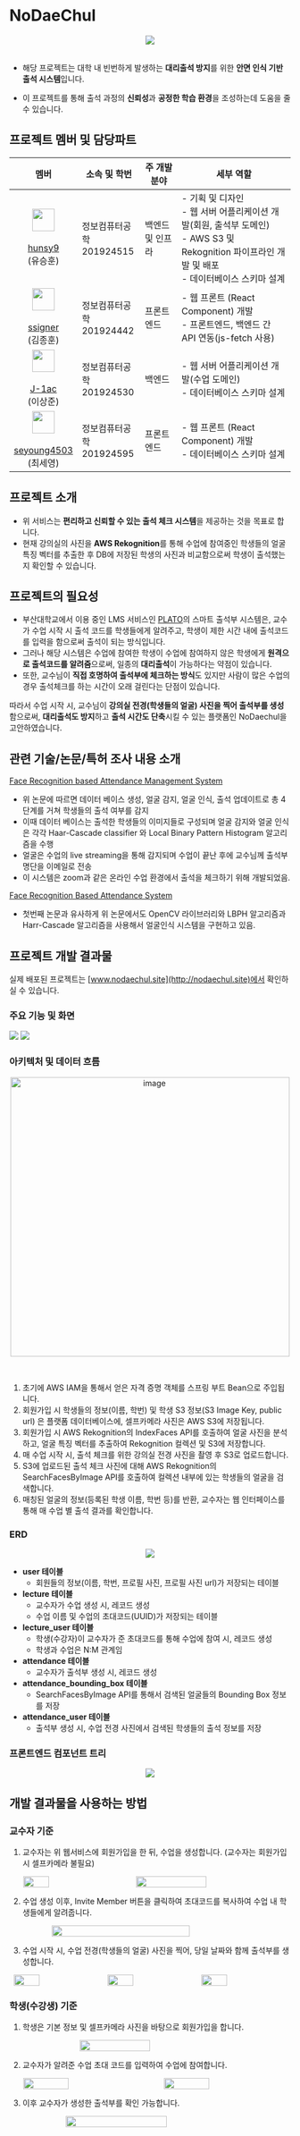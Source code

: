 # NoDaeChul

<div style="display: flex; justify-content: center">
<img src="./assets/main.svg">
</div>

<br>

- 해당 프로젝트는 대학 내 빈번하게 발생하는 **대리출석 방지**를 위한 **안면 인식 기반 출석 시스템**입니다.
  
- 이 프로젝트를 통해 출석 과정의 **신뢰성**과 **공정한 학습 환경**을 조성하는데 도움을 줄 수 있습니다.

## 프로젝트 멤버 및 담당파트
| 멤버                                                                                                                                                                                                                                   | 소속 및 학번                | 주 개발 분야 | 세부 역할                                                                                                        |
|--------------------------------------------------------------------------------------------------------------------------------------------------------------------------------------------------------------------------------------|------------------------|--------|--------------------------------------------------------------------------------------------------------------|
| <div style="display: flex; flex-direction:column; justify-content: center; align-items: center"> <img width="40" src="https://avatars.githubusercontent.com/u/101303791?v=4"/> <br> [hunsy9](https://github.com/hunsy9) (유승훈) </div> | 정보컴퓨터공학 <br> 201924515 | 백엔드 및 인프라 | - 기획 및 디자인 <br> - 웹 서버 어플리케이션 개발(회원, 출석부 도메인) <br> - AWS S3 및 Rekognition 파이프라인 개발 및 배포 <br> - 데이터베이스 스키마 설계 |
| <div style="display: flex; flex-direction:column; justify-content: center; align-items: center"> <img width="40" src="https://avatars.githubusercontent.com/u/108757425?v=4"/> <br> [ssigner](https://github.com/ssigner) (김종훈) </div> | 정보컴퓨터공학 <br> 201924442  | 프론트엔드  | - 웹 프론트 (React Component) 개발 <br> - 프론트엔드, 백엔드 간 API 연동(js-fetch 사용)                                         |
| <div style="display: flex; flex-direction:column; justify-content: center; align-items: center"> <img width="40" src="https://avatars.githubusercontent.com/u/55781137?v=4"/> <br> [J-1ac](https://github.com/J-1ac) (이상준) </div> | 정보컴퓨터공학 <br> 201924530  | 백엔드    | - 웹 서버 어플리케이션 개발(수업 도메인) <br> - 데이터베이스 스키마 설계                                                                |
| <div style="display: flex; flex-direction:column; justify-content: center; align-items: center"> <img width="40" src="https://avatars.githubusercontent.com/u/45430077?v=4"/> <br> [seyoung4503](https://github.com/seyoung4503) (최세영) </div> | 정보컴퓨터공학 <br> 201924595  | 프론트엔드  | - 웹 프론트 (React Component) 개발 <br> - 데이터베이스 스키마 설계                                                            |

## 프로젝트 소개
- 위 서비스는 **편리하고 신뢰할 수 있는 출석 체크 시스템**을 제공하는 것을 목표로 합니다.
- 현재 강의실의 사진을 **AWS Rekognition**를 통해 수업에 참여중인 학생들의 얼굴 특징 벡터를 추출한 후 DB에 저장된 학생의 사진과 비교함으로써 학생이 출석했는지 확인할 수 있습니다.

## 프로젝트의 필요성
- 부산대학교에서 이용 중인 LMS 서비스인 [PLATO](https://plato.pusan.ac.kr/)의 스마트 출석부 시스템은, 교수가 수업 시작 시 출석 코드를 학생들에게 알려주고, 학생이 제한 시간 내에 출석코드를 입력을 함으로써 출석이 되는 방식입니다.
- 그러나 해당 시스템은 수업에 참여한 학생이 수업에 참여하지 않은 학생에게 **원격으로 출석코드를 알려줌**으로써, 일종의 **대리출석**이 가능하다는 약점이 있습니다.
- 또한, 교수님이 **직접 호명하여 출석부에 체크하는 방식**도 있지만 사람이 많은 수업의 경우 출석체크를 하는 시간이 오래 걸린다는 단점이 있습니다.

따라서 수업 시작 시, 교수님이 **강의실 전경(학생들의 얼굴) 사진을 찍어 출석부를 생성**함으로써, **대리출석도 방지**하고 **출석 시간도 단축**시킬 수 있는 플랫폼인 NoDaechul을 고안하였습니다.

## 관련 기술/논문/특허 조사 내용 소개
[Face Recognition based Attendance Management System](https://www.researchgate.net/publication/341876647_Face_Recognition_based_Attendance_Management_System)
- 위 논문에 따르면 데이터 베이스 생성, 얼굴 감지, 얼굴 인식, 출석 업데이트로 총 4 단계를 거쳐 학생들의 출석 여부를 감지
- 이때 데이터 베이스는 출석한 학생들의 이미지들로 구성되며 얼굴 감지와 얼굴 인식은 각각 Haar-Cascade  classifier  와 Local  Binary Pattern  Histogram  알고리즘을 수행
- 얼굴은 수업의 live streaming을 통해 감지되며 수업이 끝난 후에 교수님께 출석부 명단을 이메일로 전송
- 이 시스템은 zoom과 같은 온라인 수업 환경에서 출석을 체크하기 위해 개발되었음.

[Face Recognition Based Attendance System](https://ieeexplore.ieee.org/document/10146718) 
- 첫번째 논문과 유사하게 위 논문에서도 OpenCV 라이브러리와 LBPH 알고리즘과 Harr-Cascade 알고리즘을 사용해서 얼굴인식 시스템을 구현하고 있음.

## 프로젝트 개발 결과물

실제 배포된 프로젝트는 [www.nodaechul.site](http://nodaechul.site)에서 확인하실 수 있습니다.

### 주요 기능 및 화면
<img src="./assets/feature_row_one.svg">

<img src="./assets/feature_row_two.svg">

### 아키텍처 및 데이터 흐름
<p align="center">
  <img width="500" alt="image" src="https://github.com/hunsy9/DaechulNoh/assets/101303791/aaaa8a05-3383-4d8a-a74e-d79ea60da1c2">
</p><br>

1. 초기에 AWS IAM을 통해서 얻은 자격 증명 객체를 스프링 부트 Bean으로 주입됩니다.
2. 회원가입 시 학생들의 정보(이름, 학번) 및 학생 S3 정보(S3 Image Key, public url) 은 플랫폼 데이터베이스에, 셀프카메라 사진은 AWS S3에 저장됩니다.
3. 회원가입 시 AWS Rekognition의 IndexFaces API를 호출하여 얼굴 사진을 분석하고, 얼굴 특징 벡터를 추출하여 Rekognition 컬렉션 및 S3에 저장합니다.
4. 매 수업 시작 시, 출석 체크를 위한 강의실 전경 사진을 촬영 후 S3로 업로드합니다. 
5. S3에 업로드된 출석 체크 사진에 대해 AWS Rekognition의 SearchFacesByImage API를 호출하여 컬렉션 내부에 있는 학생들의 얼굴을 검색합니다.
6. 매칭된 얼굴의 정보(등록된 학생 이름, 학번 등)를 반환, 교수자는 웹 인터페이스를 통해 매 수업 별 출석 결과를 확인합니다.

### ERD
<div style="display: flex; justify-content: center">
<img src="./assets/ndc_er_diagram.png">
</div>

- **user 테이블**
  - 회원들의 정보(이름, 학번, 프로필 사진, 프로필 사진 url)가 저장되는 테이블
- **lecture 테이블**
  - 교수자가 수업 생성 시, 레코드 생성
  - 수업 이름 및 수업의 초대코드(UUID)가 저장되는 테이블
- **lecture_user 테이블**
  - 학생(수강자)이 교수자가 준 초대코드를 통해 수업에 참여 시, 레코드 생성
  - 학생과 수업은 N:M 관계임
- **attendance 테이블**
  - 교수자가 출석부 생성 시, 레코드 생성
- **attendance_bounding_box 테이블**
  - SearchFacesByImage API를 통해서 검색된 얼굴들의 Bounding Box 정보를 저장
- **attendance_user 테이블**
  - 출석부 생성 시, 수업 전경 사진에서 검색된 학생들의 출석 정보를 저장

### 프론트엔드 컴포넌트 트리
<div style="display: flex; justify-content: center">
<img src="./assets/컴포넌트 트리.png">
</div>

## 개발 결과물을 사용하는 방법

### 교수자 기준
1. 교수자는 위 웹서비스에 회원가입을 한 뒤, 수업을 생성합니다. (교수자는 회원가입 시 셀프카메라 불필요)
<div style="display: flex; justify-content: space-around">
<img width="30%" src="./assets/회원가입(교수).png">
<img width="50%" src="./assets/강의생성.png">
</div>

2. 수업 생성 이후, Invite Member 버튼을 클릭하여 초대코드를 복사하여 수업 내 학생들에게 알려줍니다.
<div style="display: flex; justify-content: center">
<img width="70%" src="./assets/invite member클릭시.png">
</div>

3. 수업 시작 시, 수업 전경(학생들의 얼굴) 사진을 찍어, 당일 날짜와 함께 출석부를 생성합니다.
<div style="display: flex; justify-content: space-around">
<img width="30%" src="./assets/출석부생성화면.png">
<img width="30%" src="./assets/출석부생성(파일넣은상태).png">
<img width="30%" src="./assets/출석부생성완료화면.png">
</div>

### 학생(수강생) 기준
1. 학생은 기본 정보 및 셀프카메라 사진을 바탕으로 회원가입을 합니다.
<div style="display: flex; justify-content: space-around">
<img width="50%" src="./assets/회원가입.png">
</div>

2. 교수자가 알려준 수업 초대 코드를 입력하여 수업에 참여합니다.
<div style="display: flex; justify-content: space-around">
<img width="40%" src="./assets/학생의 수업 참여(코드입력).png">
<img width="40%" src="./assets/학생참여후 교수님화면.png">
</div>

3. 이후 교수자가 생성한 출석부를 확인 가능합니다.
<div style="display: flex; justify-content: center">
<img width="60%" src="./assets/날짜클릭시 출석부 확인가능.png">
</div>
